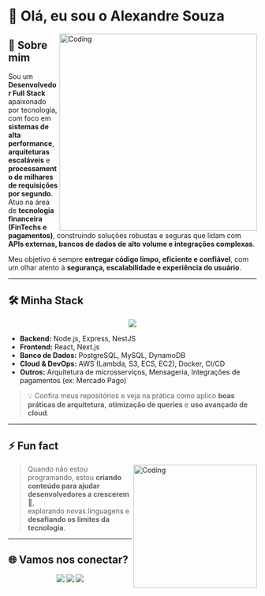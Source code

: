 # 👋 Olá, eu sou o Alexandre Souza  

<img align="right" alt="Coding" width="400" src="https://media.giphy.com/media/qgQUggAC3Pfv687qPC/giphy.gif">

## 🚀 Sobre mim  
Sou um **Desenvolvedor Full Stack** apaixonado por tecnologia, com foco em **sistemas de alta performance**, **arquiteturas escaláveis** e **processamento de milhares de requisições por segundo**.  
Atuo na área de **tecnologia financeira (FinTechs e pagamentos)**, construindo soluções robustas e seguras que lidam com **APIs externas, bancos de dados de alto volume e integrações complexas**.  

Meu objetivo é sempre **entregar código limpo, eficiente e confiável**, com um olhar atento à **segurança, escalabilidade e experiência do usuário**.  

---

## 🛠️ Minha Stack  

<p align="center">
  <img src="https://skillicons.dev/icons?i=nodejs,react,nextjs,ts,js,postgres,mysql,dynamodb,aws,docker,git,github,linux" />
</p>

- **Backend:** Node.js, Express, NestJS  
- **Frontend:** React, Next.js  
- **Banco de Dados:** PostgreSQL, MySQL, DynamoDB  
- **Cloud & DevOps:** AWS (Lambda, S3, ECS, EC2), Docker, CI/CD  
- **Outros:** Arquitetura de microsserviços, Mensageria, Integrações de pagamentos (ex: Mercado Pago)  

> 💡 Confira meus repositórios e veja na prática como aplico **boas práticas de arquitetura**, **otimização de queries** e **uso avançado de cloud**.  

---

## ⚡ Fun fact  

<img align="right" alt="Coding" width="250" src="https://media.giphy.com/media/L8K62iTDkzGX6/giphy.gif">

> Quando não estou programando, estou **criando conteúdo para ajudar desenvolvedores a crescerem** 🚀,  
> explorando novas linguagens e **desafiando os limites da tecnologia**.  

---

## 🌐 Vamos nos conectar?  

<p align="center">
  <a href="https://www.linkedin.com/in/soualexandre"><img src="https://img.shields.io/badge/-LinkedIn-blue?style=flat&logo=linkedin&logoColor=white" /></a>
  <a href="mailto:alexandre.souza.office@gmail.com"><img src="https://img.shields.io/badge/-Email-red?style=flat&logo=gmail&logoColor=white" /></a>
  <a href="https://github.com/soualexandre"><img src="https://img.shields.io/badge/-GitHub-black?style=flat&logo=github&logoColor=white" /></a>
</p>

